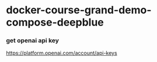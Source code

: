 # docker-course-grand-demo-compose-deepblue
### get openai api key
https://platform.openai.com/account/api-keys
